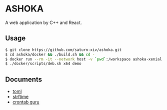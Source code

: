 # ASHOKA

A web application by C++ and React.

## Usage

```bash
$ git clone https://github.com/saturn-xiv/ashoka.git
$ cd ashoka/docker && ./build.sh && cd -
$ docker run --rm -it --network host -v `pwd`:/workspace ashoka-xenial # bionic, focal
$ ./docker/scripts/deb.sh x64 demo

```

## Documents

- [toml](https://toml.io/en/)
- [strftime](http://www.cplusplus.com/reference/ctime/strftime/)
- [crontab guru](https://crontab.guru/)
